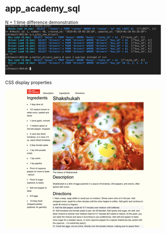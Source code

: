 # app_academy_sql

N + 1 time difference demonstration
![CSS_Display](n_plus_one.png?raw=true "N + 1")

CSS display properties

![CSS_Display](css_display.png?raw=true "CSS display")